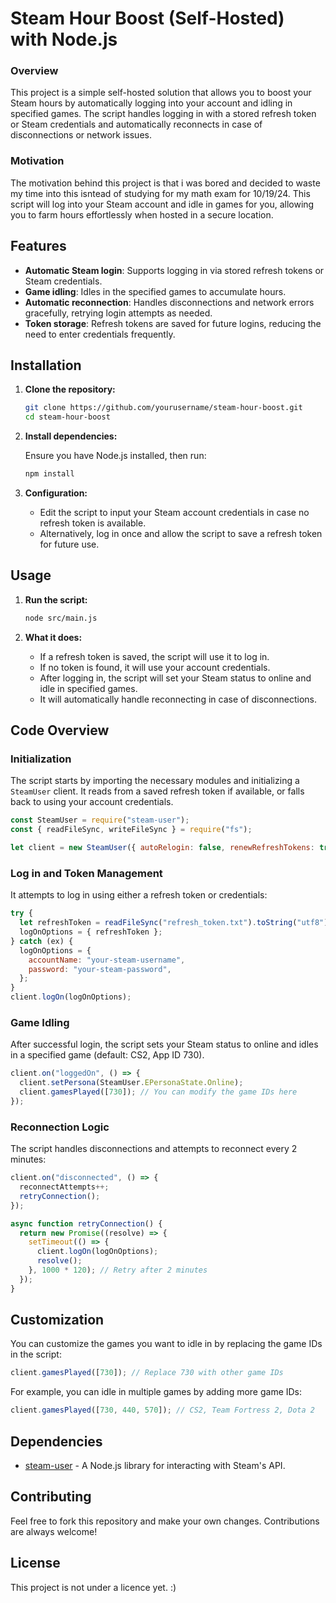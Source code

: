 # Steam Hour Boost (Self-Hosted) with Node.js

### Overview

This project is a simple self-hosted solution that allows you to boost your Steam hours by automatically logging into your account and idling in specified games. The script handles logging in with a stored refresh token or Steam credentials and automatically reconnects in case of disconnections or network issues.

### Motivation

The motivation behind this project is that i was bored and decided to waste my time into this isntead of studying for my math exam for 10/19/24. This script will log into your Steam account and idle in games for you, allowing you to farm hours effortlessly when hosted in a secure location.

## Features

- **Automatic Steam login**: Supports logging in via stored refresh tokens or Steam credentials.
- **Game idling**: Idles in the specified games to accumulate hours.
- **Automatic reconnection**: Handles disconnections and network errors gracefully, retrying login attempts as needed.
- **Token storage**: Refresh tokens are saved for future logins, reducing the need to enter credentials frequently.

## Installation

1. **Clone the repository:**

   ```bash
   git clone https://github.com/yourusername/steam-hour-boost.git
   cd steam-hour-boost
   ```

2. **Install dependencies:**

   Ensure you have Node.js installed, then run:

   ```bash
   npm install
   ```

3. **Configuration:**

   - Edit the script to input your Steam account credentials in case no refresh token is available.
   - Alternatively, log in once and allow the script to save a refresh token for future use.

## Usage

1. **Run the script:**

   ```bash
   node src/main.js
   ```

2. **What it does:**

   - If a refresh token is saved, the script will use it to log in.
   - If no token is found, it will use your account credentials.
   - After logging in, the script will set your Steam status to online and idle in specified games.
   - It will automatically handle reconnecting in case of disconnections.

## Code Overview

### Initialization

The script starts by importing the necessary modules and initializing a `SteamUser` client. It reads from a saved refresh token if available, or falls back to using your account credentials.

```javascript
const SteamUser = require("steam-user");
const { readFileSync, writeFileSync } = require("fs");

let client = new SteamUser({ autoRelogin: false, renewRefreshTokens: true });
```

### Log in and Token Management

It attempts to log in using either a refresh token or credentials:

```javascript
try {
  let refreshToken = readFileSync("refresh_token.txt").toString("utf8").trim();
  logOnOptions = { refreshToken };
} catch (ex) {
  logOnOptions = {
    accountName: "your-steam-username",
    password: "your-steam-password",
  };
}
client.logOn(logOnOptions);
```

### Game Idling

After successful login, the script sets your Steam status to online and idles in a specified game (default: CS2, App ID 730).

```javascript
client.on("loggedOn", () => {
  client.setPersona(SteamUser.EPersonaState.Online);
  client.gamesPlayed([730]); // You can modify the game IDs here
});
```

### Reconnection Logic

The script handles disconnections and attempts to reconnect every 2 minutes:

```javascript
client.on("disconnected", () => {
  reconnectAttempts++;
  retryConnection();
});

async function retryConnection() {
  return new Promise((resolve) => {
    setTimeout(() => {
      client.logOn(logOnOptions);
      resolve();
    }, 1000 * 120); // Retry after 2 minutes
  });
}
```

## Customization

You can customize the games you want to idle in by replacing the game IDs in the script:

```javascript
client.gamesPlayed([730]); // Replace 730 with other game IDs
```

For example, you can idle in multiple games by adding more game IDs:

```javascript
client.gamesPlayed([730, 440, 570]); // CS2, Team Fortress 2, Dota 2
```

## Dependencies

- [steam-user](https://www.npmjs.com/package/steam-user) - A Node.js library for interacting with Steam's API.

## Contributing

Feel free to fork this repository and make your own changes. Contributions are always welcome!

## License

This project is not under a licence yet. :)
